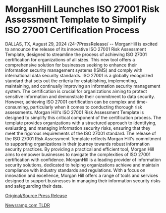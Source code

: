 # MorganHill Launches ISO 27001 Risk Assessment Template to Simplify ISO 27001 Certification Process

DALLAS, TX, August 29, 2024 /24-7PressRelease/ -- MorganHill is excited to announce the release of its innovative ISO 27001 Risk Assessment Template, designed to streamline the process of achieving ISO 27001 certification for organizations of all sizes. This new tool offers a comprehensive solution for businesses seeking to enhance their information security management systems (ISMS) and comply with international data security standards.  ISO 27001 is a globally recognized standard that sets out the criteria for establishing, implementing, maintaining, and continually improving an information security management system. The certification is crucial for organizations aiming to protect sensitive information and demonstrate their commitment to data security. However, achieving ISO 27001 certification can be complex and time-consuming, particularly when it comes to conducting thorough risk assessments.  Morgan Hill's ISO 27001 Risk Assessment Template is designed to simplify this critical component of the certification process. The template provides organizations with a structured approach to identifying, evaluating, and managing information security risks, ensuring that they meet the rigorous requirements of the ISO 27001 standard.  The release of the ISO 27001 Risk Assessment Template reflects Morgan Hill's commitment to supporting organizations in their journey towards robust information security practices. By providing a practical and efficient tool, Morgan Hill aims to empower businesses to navigate the complexities of ISO 27001 certification with confidence.  MorganHill is a leading provider of information security solutions, dedicated to helping organizations achieve and maintain compliance with industry standards and regulations. With a focus on innovation and excellence, Morgan Hill offers a range of tools and services designed to support businesses in managing their information security risks and safeguarding their data. 

[Original/Source Press Release](https://www.24-7pressrelease.com/press-release/513877/morganhill-launches-iso-27001-risk-assessment-template-to-simplify-iso-27001-certification-process) 

[Newsramp.com TLDR](https://newsramp.com/None) 